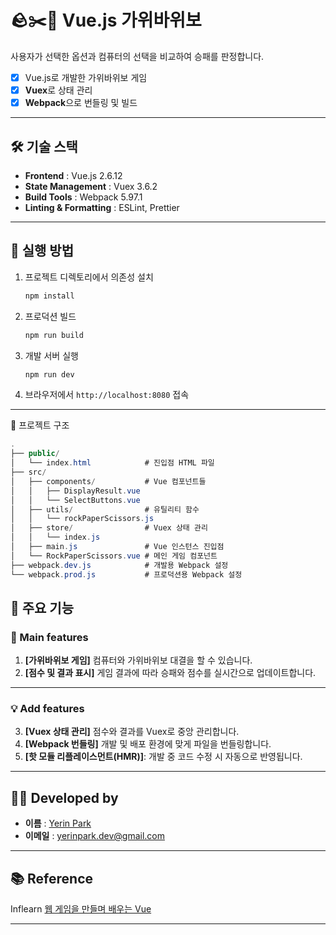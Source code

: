 # 🪨✂️📄 Vue.js 가위바위보
사용자가 선택한 옵션과 컴퓨터의 선택을 비교하여 승패를 판정합니다.

- [x] Vue.js로 개발한 가위바위보 게임
- [x] **Vuex**로 상태 관리
- [x] **Webpack**으로 번들링 및 빌드

---

## 🛠️ 기술 스택

- **Frontend** : Vue.js 2.6.12
- **State Management** : Vuex 3.6.2
- **Build Tools** : Webpack 5.97.1
- **Linting & Formatting** : ESLint, Prettier

---

## 🚀 실행 방법
1. 프로젝트 디렉토리에서 의존성 설치
   ```bash
   npm install
   ```

2. 프로덕션 빌드
   ```bash
   npm run build
   ```

3. 개발 서버 실행
   ```bash
   npm run dev
   ```

4. 브라우저에서 `http://localhost:8080` 접속

---

📂 프로젝트 구조
```csharp
.
├── public/
│   └── index.html            # 진입점 HTML 파일
├── src/
│   ├── components/           # Vue 컴포넌트들
│   │   ├── DisplayResult.vue
│   │   └── SelectButtons.vue
│   ├── utils/                # 유틸리티 함수
│   │   └── rockPaperScissors.js
│   ├── store/                # Vuex 상태 관리
│   │   └── index.js
│   ├── main.js               # Vue 인스턴스 진입점
│   └── RockPaperScissors.vue # 메인 게임 컴포넌트
├── webpack.dev.js            # 개발용 Webpack 설정
└── webpack.prod.js           # 프로덕션용 Webpack 설정
```

## 🔧 주요 기능

### 📝 Main features
1. **[가위바위보 게임]** 컴퓨터와 가위바위보 대결을 할 수 있습니다.
2. **[점수 및 결과 표시]** 게임 결과에 따라 승패와 점수를 실시간으로 업데이트합니다.

---

### 💡 Add features

3. **[Vuex 상태 관리]** 점수와 결과를 Vuex로 중앙 관리합니다.
4. **[Webpack 번들링]** 개발 및 배포 환경에 맞게 파일을 번들링합니다.
5. **[핫 모듈 리플레이스먼트(HMR)]**: 개발 중 코드 수정 시 자동으로 반영됩니다.

---

## 🧑‍💻 Developed by

- **이름** : [Yerin Park](https://github.com/parfait2)
- **이메일** : [yerinpark.dev@gmail.com](mailto:yerinpark.dev@gmail.com)

---

## 📚 Reference

Inflearn [웹 게임을 만들며 배우는 Vue](https://www.inflearn.com/course/web-game-vue/dashboard)

---